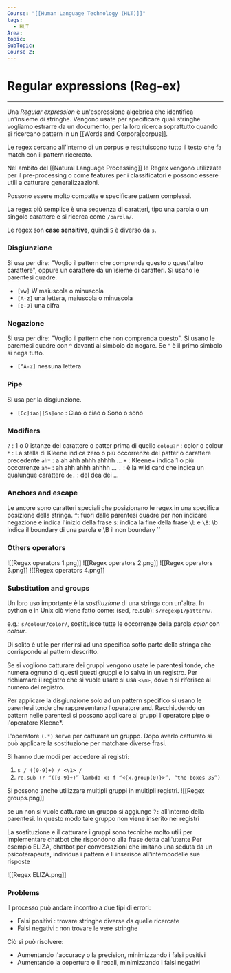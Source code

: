 ```yaml
---
Course: "[[Human Language Technology (HLT)]]"
tags:
  - HLT
Area: 
topic: 
SubTopic: 
Course 2:
---
```


# Regular expressions (Reg-ex)
---
Una *Regular expression* è un'espressione algebrica che identifica un'insieme di stringhe. 
Vengono usate per specificare quali stringhe vogliamo estrarre da un documento, per la loro ricerca soprattutto quando si ricercano pattern in un [[Words and Corpora|corpus]].

Le regex cercano all'interno di un corpus e restituiscono tutto il testo che fa match con il pattern ricercato. 

Nel ambito del [[Natural Language Processing]] le Regex vengono utilizzate per il pre-processing o come features per i classificatori e possono essere utili a catturare generalizzazioni.

Possono essere molto compatte e specificare pattern complessi.

La regex più semplice è una sequenza di caratteri, tipo una parola o un singolo carattere e si ricerca come `/parola/`.

Le regex son **case sensitive**, quindi `S` è diverso da `s`.


### Disgiunzione 
Si usa per dire: "Voglio il pattern che comprenda questo o quest'altro carattere", oppure un carattere da un'isieme di caratteri. Si usano le parentesi quadre.

- `[Ww]` W maiuscola o minuscola
- `[A-z]` una lettera, maiuscola o minuscola
- `[0-9]` una cifra

### Negazione
Si usa per dire: "Voglio il pattern che non comprenda questo".
Si usano le parentesi quadre con ^ davanti al simbolo da negare. Se ^ è il primo simbolo si nega tutto.

- `[^A-z]` nessuna lettera

### Pipe
Si usa per la disgiunzione. 
- `[Cc]iao|[Ss]ono` : Ciao o ciao o Sono o sono

### Modifiers
`?` : 1 o 0 istanze del carattere o patter prima di quello 
	`colou?r` : color o colour
`*` : La stella di Kleene indica zero o più occorrenze del patter o carattere precedente
	`ah*` : a ah ahh ahhh ahhhh ...
`+` : Kleene+ indica 1 o più occorrenze
	`ah+` : ah ahh ahhh ahhhh ...
`.` : è la wild card che indica un qualunque carattere
	`de.` : del dea dei ...

### Anchors and escape
Le ancore sono caratteri speciali che posizionano le regex in una specifica posizione della stringa. 
`^`: fuori dalle parentesi quadre per non indicare negazione e indica l'inizio della frase
`$`: indica la fine della frase
`\b` e `\B`: \b indica il boundary di una parola e \B il non boundary 
``

### Others operators
![[Regex operators 1.png]]
![[Regex operators 2.png]]
![[Regex operators 3.png]]
![[Regex operators 4.png]]
### Substitution and groups
Un loro uso importante è la *sostituzione* di una stringa con un'altra. In python e in Unix ciò viene fatto come: (sed, re.sub): `s/regexp1/pattern/`.

e.g.: `s/colour/color/`, sostituisce tutte le occorrenze della parola *color* con *colour*.

Di solito è utile per riferirsi ad una specifica sotto parte della stringa che corrisponde al pattern descritto. 

Se si vogliono catturare dei gruppi vengono usate le parentesi tonde, che numera ognuno di questi questi gruppi e lo salva in un registro.
Per richiamare il registro che si vuole usare si usa `<\n>`, dove n si riferisce al numero del registro. 

Per applicare la disgiunzione solo ad un pattern specifico si usano le parentesi tonde che rappresentano l'operatore and.
Racchiudendo un pattern nelle parentesi si possono applicare ai gruppi l'operatore pipe o l'operatore Kleene*.

L'operatore `(.*)` serve per catturare un gruppo. Dopo averlo catturato si può applicare la sostituzione per matchare diverse frasi.

Si hanno due modi per accedere ai registri:
1. `s / ([0-9]+) / <\1> /` 
2. `re.sub (r “([0-9]+)” lambda x: f “<{x.group(0)}>”, “the boxes 35”)`

Si possono anche utilizzare multipli gruppi in multipli registri.
![[Regex groups.png]]

se un non si vuole catturare un gruppo si aggiunge `?:` all'interno della parentesi. In questo modo tale gruppo non viene inserito nei registri 

La sostituzione e il catturare i gruppi sono tecniche molto utili per implementare chatbot che rispondono alla frase detta dall'utente 
Per esempio ELIZA, chatbot per conversazioni che imitano una seduta da un psicoterapeuta, individua i pattern e li inserisce all'internoodelle sue risposte

![[Regex ELIZA.png]]

### Problems
Il processo può andare incontro a due tipi di errori:
- Falsi positivi : trovare stringhe diverse da quelle ricercate
- Falsi negativi : non trovare le vere stringhe

Ciò si può risolvere:
- Aumentando l'accuracy o la precision, minimizzando i falsi positivi
- Aumentando la copertura o il recall, minimizzando i falsi negativi